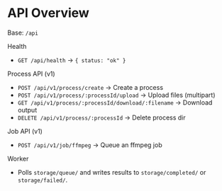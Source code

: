 # API Overview

Base: `/api`

Health
- `GET /api/health` → `{ status: "ok" }`

Process API (v1)
- `POST /api/v1/process/create` → Create a process
- `POST /api/v1/process/:processId/upload` → Upload files (multipart)
- `GET /api/v1/process/:processId/download/:filename` → Download output
- `DELETE /api/v1/process/:processId` → Delete process dir

Job API (v1)
- `POST /api/v1/job/ffmpeg` → Queue an ffmpeg job

Worker
- Polls `storage/queue/` and writes results to `storage/completed/` or `storage/failed/`.
